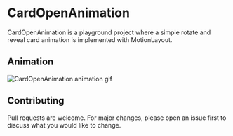# CardOpenAnimation

CardOpenAnimation is a playground project where a simple rotate and reveal card animation is implemented with MotionLayout.

## Animation
![CardOpenAnimation animation gif](https://i.imgur.com/yzWB5S0s.gif)

## Contributing
Pull requests are welcome. For major changes, please open an issue first to discuss what you would like to change.
